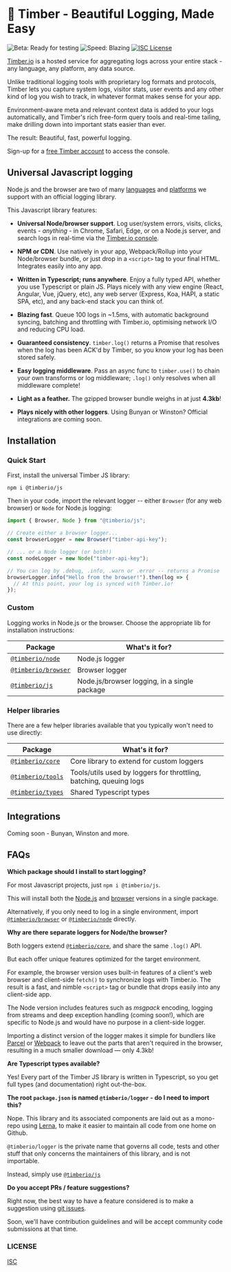# 🌲 Timber - Beautiful Logging, Made Easy

![Beta: Ready for testing](https://img.shields.io/badge/early_release-beta-green.svg)
![Speed: Blazing](https://img.shields.io/badge/speed-blazing%20%F0%9F%94%A5-brightgreen.svg)
[![ISC License](https://img.shields.io/badge/license-ISC-ff69b4.svg)](LICENSE.md)

[Timber.io](https://timber.io) is a hosted service for aggregating logs across your entire stack - any language, any platform, any data source.

Unlike traditional logging tools with proprietary log formats and protocols, Timber lets you capture system logs, visitor stats, user events and any other kind of log you wish to track, in whatever format makes sense for your app.

Environment-aware meta and relevant context data is added to your logs automatically, and Timber's rich free-form query tools and real-time tailing, make drilling down into important stats easier than ever.

The result: Beautiful, fast, powerful logging.

Sign-up for a [free Timber account](https://timber.io) to access the console.

## Universal Javascript logging

Node.js and the browser are two of many [languages](https://docs.timber.io/languages/) and [platforms](https://docs.timber.io/platforms/) we support with an official logging library.

This Javascript library features:

- **Universal Node/browser support**. Log user/system errors, visits, clicks, events - _anything_ - in Chrome, Safari, Edge, or on a Node.js server, and search logs in real-time via the [Timber.io console](https://timber.io).

- **NPM or CDN**. Use natively in your app, Webpack/Rollup into your Node/browser bundle, or just drop in a `<script>` tag to your final HTML. Integrates easily into any app.

- **Written in Typescript; runs anywhere**. Enjoy a fully typed API, whether you use Typescript or plain JS. Plays nicely with any view engine (React, Angular, Vue, jQuery, etc), any web server (Express, Koa, HAPI, a static SPA, etc), and any back-end stack you can think of.

- **Blazing fast**. Queue 100 logs in ~1.5ms, with automatic background syncing, batching and throttling with Timber.io, optimising network I/O and reducing CPU load.

- **Guaranteed consistency**. `timber.log()` returns a Promise that resolves when the log has been ACK'd by Timber, so you know your log has been stored safely.

- **Easy logging middleware**. Pass an async func to `timber.use()` to chain your own transforms or log middleware; `.log()` only resolves when all middleware complete!

- **Light as a feather.** The gzipped browser bundle weighs in at just **4.3kb**!

- **Plays nicely with other loggers**. Using Bunyan or Winston? Official integrations are coming soon.

## Installation

### Quick Start

First, install the universal Timber JS library:

```
npm i @timberio/js
```

Then in your code, import the relevant logger -- either `Browser` (for any web browser) or `Node` for Node.js logging:

```typescript
import { Browser, Node } from "@timberio/js";

// Create either a browser logger...
const browserLogger = new Browser("timber-api-key");

// ... or a Node logger (or both!)
const nodeLogger = new Node("timber-api-key");

// You can log by .debug, .info, .warn or .error -- returns a Promise
browserLogger.info("Hello from the browser!").then(log => {
  // At this point, your log is synced with Timber.io!
});
```

### Custom

Logging works in Node.js or the browser. Choose the appropriate lib for installation instructions:

| Package                                 | What's it for?                               |
| --------------------------------------- | -------------------------------------------- |
| [`@timberio/node`](packages/node)       | Node.js logger                               |
| [`@timberio/browser`](packages/browser) | Browser logger                               |
| [`@timberio/js`](packages/js)           | Node.js/browser logging, in a single package |

### Helper libraries

There are a few helper libraries available that you typically won't need to use directly:

| Package                             | What's it for?                                                     |
| ----------------------------------- | ------------------------------------------------------------------ |
| [`@timberio/core`](packages/core)   | Core library to extend for custom loggers                          |
| [`@timberio/tools`](packages/tools) | Tools/utils used by loggers for throttling, batching, queuing logs |
| [`@timberio/types`](packages/types) | Shared Typescript types                                            |

## Integrations

Coming soon - Bunyan, Winston and more.

## FAQs

**Which package should I install to start logging?**

For most Javascript projects, just `npm i @timberio/js`.

This will install both the [Node.js](packages/node) and [browser](packages/browser) versions in a single package.

Alternatively, if you only need to log in a single environment, import [`@timberio/browser`](packages/browser) or [`@timberio/node`](packages/node) directly.

**Why are there separate loggers for Node/the browser?**

Both loggers extend [`@timberio/core`](packages/core), and share the same `.log()` API.

But each offer unique features optimized for the target environment.

For example, the browser version uses built-in features of a client's web browser and client-side `fetch()` to synchronize logs with Timber.io. The result is a fast, and nimble `<script>` tag or bundle that drops easily into any client-side app.

The Node version includes features such as _msgpack_ encoding, logging from streams and deep exception handling (coming soon!), which are specific to Node.js and would have no purpose in a client-side logger.

Importing a distinct version of the logger makes it simple for bundlers like [Parcel](https://parceljs.org/) or [Webpack](https://webpack.js.org/) to leave out the parts that aren't required in the browser, resulting in a much smaller download &mdash; only 4.3kb!

**Are Typescript types available?**

Yes! Every part of the Timber JS library is written in Typescript, so you get full types (and documentation) right out-the-box.

**The root `package.json` is named `@timberio/logger` - do I need to import this?**

Nope. This library and its associated components are laid out as a mono-repo using [Lerna](https://github.com/lerna/lerna), to make it easier to maintain all code from one home on Github.

`@timberio/logger` is the private name that governs all code, tests and other stuff that only concerns the maintainers of this library, and is not importable.

Instead, simply use [`@timberio/js`](packages/js)

**Do you accept PRs / feature suggestions?**

Right now, the best way to have a feature considered is to make a suggestion using [git issues](issues).

Soon, we'll have contribution guidelines and will be accept community code submissions at that time.

### LICENSE

[ISC](LICENSE.md)
